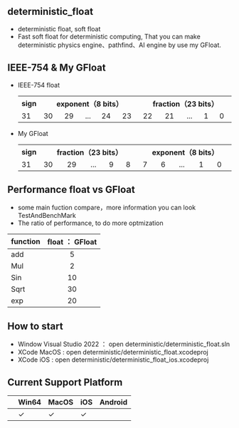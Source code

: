 ## deterministic_float
 * deterministic float, soft float
 * Fast soft float for deterministic computing, That
you can make deterministic physics engine、pathfind、AI engine by use my GFloat.
## IEEE-754 & My GFloat
* IEEE-754 float
  <table  >
    <tr>
        <th align="center" >sign</th>
        <th align="center" colspan = "5" width="400">exponent（8 bits）</th>
        <th align="center" colspan = "5" width="400">fraction（23 bits）</th>
    </tr>
    <tr>
        <td >31</td>
        <td >30</td><td>29</td><td>...</td><td>24</td><td>23</td>
        <td >22</td><td>21</td><td>...</td><td>1</td><td>0</td>
    </tr>
    </table>
* My GFloat
  <table  >
    <tr>
        <th align="center" >sign</th>
        <th align="center" colspan = "5" width="400">fraction（23 bits）</th>
        <th align="center" colspan = "5" width="400">exponent（8 bits）</th>
    </tr>
    <tr>
        <td >31</td>
        <td >30</td><td>29</td><td>...</td><td>9</td><td>8</td>
        <td >7</td><td>6</td><td>...</td><td>1</td><td>0</td>
    </tr>
    </table>
## Performance float vs GFloat
 * some main fuction compare，more information you can look TestAndBenchMark 
 * The ratio of performance, to do more optmization

|function|float ： GFloat |
|--|:--:|
|add|5|
|Mul|2|
|Sin|10|
|Sqrt|30|
|exp|20|
	
	
## How to start
 * Window Visual Studio 2022 ： open deterministic/deterministic_float.sln
 * XCode MacOS : open deterministic/deterministic_float.xcodeproj
 * XCode iOS   : open deterministic/deterministic_float_ios.xcodeproj 

## Current Support Platform
||Win64|MacOS| iOS| Android|
|--|--|--|--|--|
|| $\checkmark$  |$\checkmark$|$\checkmark$|  |





